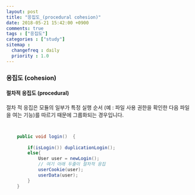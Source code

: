 ```yaml
---
layout: post
title: "응집도_(procedural cohesion)"
date: 2018-05-21 15:42:00 +0900
comments: true
tags : ["응집도"]
categories : ["study"]
sitemap :
  changefreq : daily
  priority : 1.0
---
```


### 응집도 (cohesion)

#### 절차적 응집도 (procedural)

절차 적 응집은 모듈의 일부가 특정 실행 순서 (예 : 파일 사용 권한을 확인한 다음 파일을 여는 기능)를 따르기 때문에 그룹화되는 경우입니다.


```java


    public void login()  {
		
        if(isLogin()) duplicationLogin();
        else{ 
            User user = newLogin();
            // 여기 아래 두줄이 절차적 응집
            userCookie(user);
            userData(user);
        }
	}


```

